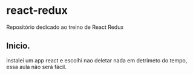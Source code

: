 # react-redux
Repositório dedicado ao treino de React Redux


## Inicio.
instalei um app react e escolhi nao deletar nada em detrimeto do tempo, essa aula não será fácil.